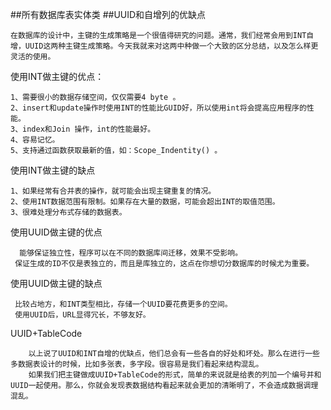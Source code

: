 ##所有数据库表实体类
##UUID和自增列的优缺点

    在数据库的设计中，主键的生成策略是一个很值得研究的问题。通常，我们经常会用到INT自增，UUID这两种主键生成策略。今天我就来对这两中种做一个大致的区分总结，以及怎么样更灵活的使用。

使用INT做主键的优点：  

    1、需要很小的数据存储空间，仅仅需要4 byte 。
    2、insert和update操作时使用INT的性能比GUID好，所以使用int将会提高应用程序的性能。
    3、index和Join 操作，int的性能最好。
    4、容易记忆。
    5、支持通过函数获取最新的值，如：Scope_Indentity() 。
    
使用INT做主键的缺点

    1、如果经常有合并表的操作，就可能会出现主键重复的情况。
    2、使用INT数据范围有限制。如果存在大量的数据，可能会超出INT的取值范围。
    3、很难处理分布式存储的数据表。
    
使用UUID做主键的优点

      能够保证独立性，程序可以在不同的数据库间迁移，效果不受影响。 
     保证生成的ID不仅是表独立的，而且是库独立的，这点在你想切分数据库的时候尤为重要。
     
使用UUID做主键的缺点
 
     比较占地方，和INT类型相比，存储一个UUID要花费更多的空间。 
     使用UUID后，URL显得冗长，不够友好。
 
UUID+TableCode

        以上说了UUID和INT自增的优缺点，他们总会有一些各自的好处和坏处。那么在进行一些多数据表设计的时候，比如多张表，多字段。很容易是我们看起来结构混乱。
        如果我们把主键做成UUID+TableCode的形式，简单的来说就是给表的列加一个编号并和UUID一起使用。那么，你就会发现表数据结构看起来就会更加的清晰明了，不会造成数据调理混乱。